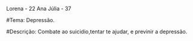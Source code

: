Lorena - 22
Ana Júlia - 37

#Tema:
Depressão.

#Descrição:
Combate ao suicidio,tentar te ajudar, e previnir a depressão.
